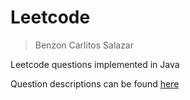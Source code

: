 # Leetcode
> Benzon Carlitos Salazar

Leetcode questions implemented in Java

Question descriptions can be found [here](https://leetcode.com)